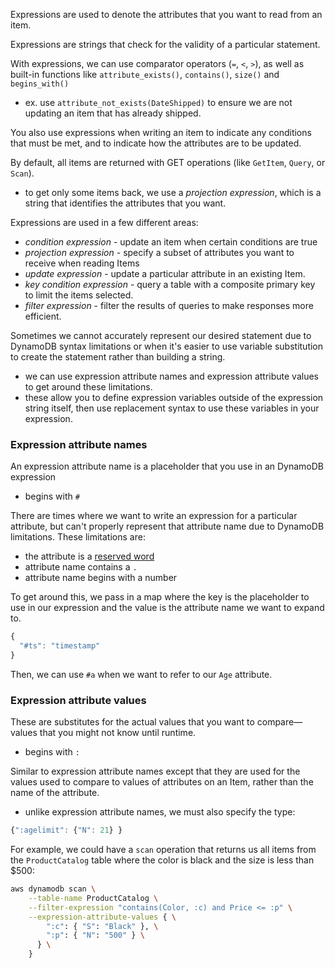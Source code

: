 
Expressions are used to denote the attributes that you want to read from an item.

Expressions are strings that check for the validity of a particular statement.

With expressions, we can use comparator operators (`=`, `<`, `>`), as well as built-in functions like `attribute_exists()`, `contains()`, `size()` and `begins_with()`
- ex. use `attribute_not_exists(DateShipped)` to ensure we are not updating an item that has already shipped.

You also use expressions when writing an item to indicate any conditions that must be met, and to indicate how the attributes are to be updated.

By default, all items are returned with GET operations (like `GetItem`, `Query`, or `Scan`).
- to get only some items back, we use a *projection expression*, which is a string that identifies the attributes that you want.

Expressions are used in a few different areas:
- *condition expression* - update an item when certain conditions are true
- *projection expression* - specify a subset of attributes you want to receive when reading Items
- *update expression* - update a particular attribute in an existing Item.
- *key condition expression* - query a table with a composite primary key to limit the items selected.
- *filter expression* - filter the results of queries to make responses more efficient.

Sometimes we cannot accurately represent our desired statement due to DynamoDB syntax limitations or when it's easier to use variable substitution to create the statement rather than building a string.
- we can use expression attribute names and expression attribute values to get around these limitations.
- these allow you to define expression variables outside of the expression string itself, then use replacement syntax to use these variables in your expression.

### Expression attribute names
An expression attribute name is a placeholder that you use in an DynamoDB expression
- begins with `#`

There are times where we want to write an expression for a particular attribute, but can't properly represent that attribute name due to DynamoDB limitations. These limitations are:
- the attribute is a [reserved word](https://docs.aws.amazon.com/amazondynamodb/latest/developerguide/ReservedWords.html)
- attribute name contains a `.`
- attribute name begins with a number

To get around this, we pass in a map where the key is the placeholder to use in our expression and the value is the attribute name we want to expand to.
```js
{
  "#ts": "timestamp"
}
```

Then, we can use `#a` when we want to refer to our `Age` attribute.

### Expression attribute values
These are substitutes for the actual values that you want to compare— values that you might not know until runtime.
- begins with `:`

Similar to expression attribute names except that they are used for the values used to compare to values of attributes on an Item, rather than the name of the attribute.
- unlike expression attribute names, we must also specify the type:
```js
{":agelimit": {"N": 21} }
```

For example, we could have a `scan` operation that returns us all items from the `ProductCatalog` table where the color is black and the size is less than $500:

```sh
aws dynamodb scan \
    --table-name ProductCatalog \
    --filter-expression "contains(Color, :c) and Price <= :p" \
    --expression-attribute-values { \
        ":c": { "S": "Black" }, \
        ":p": { "N": "500" } \
      } \
    }
```



